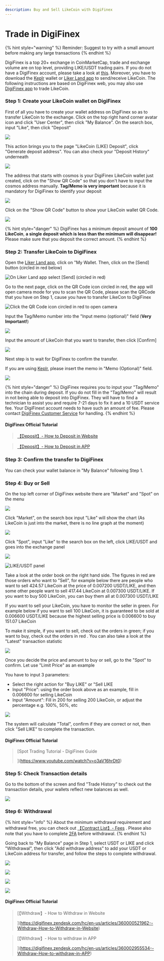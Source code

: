 ```yaml
---
description: Buy and Sell LikeCoin with DigiFinex
---
```


# Trade in DigiFinex

{% hint style="warning" %}
Reminder: Suggest to try with a small amount before making any large transactions
{% endhint %}

DigiFinex is a top 20+ exchange in CoinMarketCap, trade and exchange volume are on top level, providing LIKE/USDT trading pairs. If you do not have a DigiFinex account, please take a look at [this](registering-on-digifinex.md). Moreover, you have to download the [Keplr](../wallet/keplr.md) wallet or [Liker Land app](https://liker.land/getapp) to send/receive LikeCoin. The following instructions are based on DigiFinex web, you may also use [DigiFinex app](https://digifinex.zendesk.com/hc/en-us/articles/360000603862-How-to-download-APP) to trade LikeCoin.

### Step 1: Create your LikeCoin wallet on DigiFinex

First of all you have to create your wallet address on DigiFinex so as to transfer LikeCoin to the exchange. Click on the top right hand corner avatar icon and click "User Center", then click "My Balance". On the search box, input "Like", then click "Deposit"

![](../../.gitbook/assets/digifinex-13-en.png)

This action brings you to the page "LikeCoin (LIKE) Deposit", click "Generate deposit address". You can also check your "Deposit History" underneath

![](../../.gitbook/assets/digifinex-14-en.png)

The address that starts with cosmos is your DigiFinex LikeCoin wallet just created, click on the "Show QR Code" so that you don't have to input the cosmos address manually. **Tag/Memo is very important** because it is mandatory for DigiFinex to identify your deposit

![](../../.gitbook/assets/digifinex-15-en.png)

Click on the "Show QR Code" button to show your LikeCoin wallet QR Code.

![](../../.gitbook/assets/digifinex-16-en.png)

{% hint style="danger" %}
DigiFinex has a minimum deposit amount of **100 LikeCoin**, **a single deposit which is less than the minimum will disappear!** Please make sure that you deposit the correct amount.
{% endhint %}

### Step 2: Transfer LikeCoin to DigiFinex

Open the [Liker Land app](https://liker.land/getapp), click on "My Wallet. Then, click on the \[Send] button (circled in red below)

![On Liker Land app select \[Send\] (circled in red)](../../.gitbook/assets/like-pay-1-en.png)

Go to the next page, click on the QR Code icon circled in red, the app will open camera mode for you to scan the QR Code, please scan the QRCode that you have on Step 1, cause you have to transfer LikeCon to DigiFinex

![Click the QR Code icon circled in red to open camera](../../.gitbook/assets/bitasset-trade-7.png)

Input the Tag/Memo number into the "Input memo (optional)" field (**Very Important!**)

![](<../../.gitbook/assets/digifinex-tagmemo (1).png>)

Input the amount of LikeCoin that you want to transfer, then click \[Confirm]

![](../../.gitbook/assets/bitasset-trade-8.png)

Next step is to wait for DigiFinex to confirm the transfer.

If you are using [Keplr](../wallet/keplr.md), please insert the memo in "Memo (Optional)" field.

![](../../.gitbook/assets/keplr11.png)

{% hint style="danger" %}
DigiFinex requires you to input your "Tag/Memo" into the chain during deposit. If you do not fill in the "Tag/Memo" will result in not being able to deposit into DigiFinex. They will have to find a technician to assist you and require 7-21 days to fix it and a 10 USDT service fee. Your DigiFinext account needs to have such an amount of fee.&#x20;Please contact [DigiFinex Customer Service](https://digifinex.zendesk.com/hc/en-us/articles/360000525241--New-User-Guide-How-to-Find-the-Customer-Service) for handling.
{% endhint %}

#### &#xD;DigiFinex Official Tutorial

> [【Deposit】- How to Deposit in Website> ](https://digifinex.zendesk.com/hc/en-us/articles/360000519282--Deposit-How-to-Deposit-in-Website)

> [【Deposit】- How to Deposit in APP> ](https://digifinex.zendesk.com/hc/en-us/articles/360002689614--Deposit-How-to-Deposit-in-APP)

### Step 3: Confirm the transfer to DigiFinex

You can check your wallet balance in "My Balance" following Step&#x20;1\.

### Step 4: Buy or Sell&#xD;

On the top left corner of DigiFinex website there are "Market" and "Spot" on the menu

![](../../.gitbook/assets/digifinex-17-en.png)

Click "Market", on the search box input "Like" will show the chart (As LikeCoin is just into the market, there is no line graph at the moment)

![](../../.gitbook/assets/digifinex-18-en.png)

Click "Spot", input "Like" to the search box on the left, click LIKE/USDT and goes into the exchange panel

![](../../.gitbook/assets/digifinex-19-en.png)

![LIKE/USDT panel](../../.gitbook/assets/digifinex-likeusdt-en.png)

Take a look at the order book on the right hand side. The figures in red are those orders who want to "Sell", for example below there are people who want to sell 424.57 LikeCoin at the price of 0.007200 USDT/LIKE, and then some other people want to sell 417.44 LikeCoin at 0.007300 USDT/LIKE. If you want to buy 500 LikeCoin, you can buy them all at 0.007300 USDT/LIKE

If you want to sell your LikeCoin, you have to monitor the seller in green. For example below if you want to sell 100 LikeCoin, it is guaranteed to be sold at 0.006600 USDT/LIKE because the highest selling price is 0.006600 to buy 151.07 LikeCoin

To make it simple, if you want to sell, check out the orders in green; if you want to buy, check out the orders in red. You can also take a look at the "Latest" transaction statistic

![](../../.gitbook/assets/digifinex-20-en.png)

Once you decide the price and amount to buy or sell, go to the "Spot" to confirm. Let use "Limit Price" as an example

You have to input 3 parameters:

* Select the right action for "Buy LIKE" or "Sell LIKE
* Input "Price": using the order book above as an example, fill in 0.006600 for selling LikeCoin
* Input "Amount": Fill in 200 for selling 200 LikeCoin, or adjust the percentage e.g. 100%, 50%, etc

![](../../.gitbook/assets/digifinex-21-en.png)

The system will calculate "Total", confirm if they are correct or not, then click "Sell LIKE" to complete the transaction.&#x20;

#### DigiFinex Official Tutorial

> [Spot Trading Tutorial - DigiFinex Guide>> ](https://www.youtube.com/watch?v=o3aV16hrDt0)[> ](https://digifinex.zendesk.com/hc/en-us/articles/360007599713-How-to-Start-Spot-Trading-In-APP-)

### Step 5: Check Transaction details

Go to the bottom of the screen and find "Trade History" to check out the transaction details, your wallets reflect new balances as well.

![](../../.gitbook/assets/digifinex-22-en.png)

### Step 6: Withdrawal

{% hint style="info" %}
About the minimum withdrawal requirement and withdrawal free, you can check out [【Contract List】- Fees](https://digifinex.zendesk.com/hc/en-us/articles/360000328422--Contract-List-Fees). Please also note that you have to complete [2FA](registering-on-digifinex.md#3-google-) before withdrawal.
{% endhint %}

Going back to "My Balance" page in Step 1, select USDT or LIKE and click "Withdrawal", then click "Add withdraw address" to add your USDT or LikeCoin address for transfer, and follow the steps to complete withdrawal.

![](../../.gitbook/assets/digifinex-23-en.png)

![](../../.gitbook/assets/digifinex-24-en.png)

![](../../.gitbook/assets/digifinex-25-en.png)

![](../../.gitbook/assets/digifinex-26-en.png)

####

#### DigiFinex Official Tutorial

> [【Withdraw】- How to Withdraw in Website>> ](https://digifinex.zendesk.com/hc/en-us/articles/360000521962--Withdraw-How-to-Withdraw-in-Website)

> [【Withdraw】- How to withdraw in APP>> ](https://digifinex.zendesk.com/hc/en-us/articles/360002955534--Withdraw-How-to-withdraw-in-APP)
